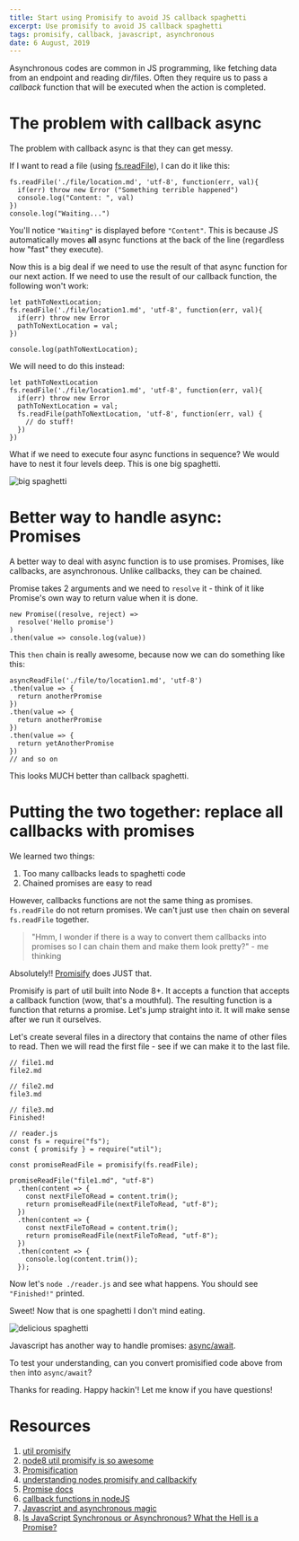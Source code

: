 ```yaml
---
title: Start using Promisify to avoid JS callback spaghetti
excerpt: Use promisify to avoid JS callback spaghetti
tags: promisify, callback, javascript, asynchronous
date: 6 August, 2019
---
```


Asynchronous codes are common in JS programming, like fetching data from an endpoint and reading dir/files. Often they require us to pass a _callback_ function that will be executed when the action is completed.

# The problem with callback async

The problem with callback async is that they can get messy.

If I want to read a file (using [fs.readFile](https://nodejs.org/api/fs.html#fs_fs_readfile_path_options_callback)), I can do it like this:

```
fs.readFile('./file/location.md', 'utf-8', function(err, val){
  if(err) throw new Error ("Something terrible happened")
  console.log("Content: ", val)
})
console.log("Waiting...")
```

You'll notice `"Waiting"` is displayed before `"Content"`. This is because JS automatically moves __all__ async functions at the back of the line (regardless how "fast" they execute). 

Now this is a big deal if we need to use the result of that async function for our next action. If we need to use the result of our callback function, the following won't work:

```
let pathToNextLocation; 
fs.readFile('./file/location1.md', 'utf-8', function(err, val){
  if(err) throw new Error
  pathToNextLocation = val; 
})

console.log(pathToNextLocation); 
```

We will need to do this instead:

```
let pathToNextLocation
fs.readFile('./file/location1.md', 'utf-8', function(err, val){
  if(err) throw new Error
  pathToNextLocation = val; 
  fs.readFile(pathToNextLocation, 'utf-8', function(err, val) {
    // do stuff!
  })
})
```

What if we need to execute four async functions in sequence? We would have to nest it four levels deep. This is one big spaghetti.

![big spaghetti](https://media.giphy.com/media/r9jG5FH7chblC/giphy.gif)

# Better way to handle async: Promises

A better way to deal with async function is to use promises. Promises, like callbacks, are asynchronous. Unlike callbacks, they can be chained.

Promise takes 2 arguments and we need to `resolve` it - think of it like Promise's own way to return value when it is done.

```
new Promise((resolve, reject) =>
  resolve('Hello promise')
)
.then(value => console.log(value))
```

This `then` chain is really awesome, because now we can do something like this:

```
asyncReadFile('./file/to/location1.md', 'utf-8')
.then(value => {
  return anotherPromise
})
.then(value => {
  return anotherPromise
})
.then(value => {
  return yetAnotherPromise
})
// and so on
```

This looks MUCH better than callback spaghetti. 

# Putting the two together: replace all callbacks with promises

We learned two things:
1. Too many callbacks leads to spaghetti code
2. Chained promises are easy to read

However, callbacks functions are not the same thing as promises. `fs.readFile` do not return promises. We can't just use `then` chain on several `fs.readFile` together.

> "Hmm, I wonder if there is a way to convert them callbacks into promises so I can chain them and make them look pretty?" - me thinking

Absolutely!! [Promisify](https://nodejs.org/dist/latest-v8.x/docs/api/util.html#util_util_promisify_original) does JUST that.

Promisify is part of util built into Node 8+. It accepts a function that accepts a callback function (wow, that's a mouthful). The resulting function is a function that returns a promise. Let's jump straight into it. It will make sense after we run it ourselves.

Let's create several files in a directory that contains the name of other files to read. Then we will read the first file - see if we can make it to the last file.

```
// file1.md
file2.md

// file2.md
file3.md

// file3.md
Finished!

// reader.js
const fs = require("fs");
const { promisify } = require("util");

const promiseReadFile = promisify(fs.readFile);

promiseReadFile("file1.md", "utf-8")
  .then(content => {
    const nextFileToRead = content.trim();
    return promiseReadFile(nextFileToRead, "utf-8");
  })
  .then(content => {
    const nextFileToRead = content.trim();
    return promiseReadFile(nextFileToRead, "utf-8");
  })
  .then(content => {
    console.log(content.trim());
  });
```

Now let's `node ./reader.js` and see what happens. You should see `"Finished!"` printed.

Sweet! Now that is one spaghetti I don't mind eating.

![delicious spaghetti](https://media.giphy.com/media/3o72F2CaK3Hk53WxGg/giphy.gif)

Javascript has another way to handle promises: [async/await](https://developer.mozilla.org/en-US/docs/Web/JavaScript/Reference/Statements/async_function).

To test your understanding, can you convert promisified code above from `then` into `async/await`?

Thanks for reading. Happy hackin'! Let me know if you have questions!

# Resources

1. [util promisify](https://2ality.com/2017/05/util-promisify.html)
2. [node8 util promisify is so awesome](https://medium.com/greyatom/node8s-util-promisify-is-so-awesome-9819f1b56d18)
3. [Promisification](https://javascript.info/promisify)
4. [understanding nodes promisify and callbackify](https://medium.com/trabe/understanding-nodes-promisify-and-callbackify-d2b04efde0e0)
5. [Promise docs](https://developer.mozilla.org/en-US/docs/Web/JavaScript/Reference/Global_Objects/Promise)
6. [callback functions in nodeJS](https://dev.to/martinnrdstrm/callback-functions-innodejs--2607)
7. [Javascript and asynchronous magic](https://levelup.gitconnected.com/javascript-and-asynchronous-magic-bee537edc2da)
8. [Is JavaScript Synchronous or Asynchronous? What the Hell is a Promise?](https://medium.com/better-programming/is-javascript-synchronous-or-asynchronous-what-the-hell-is-a-promise-7aa9dd8f3bfb)

